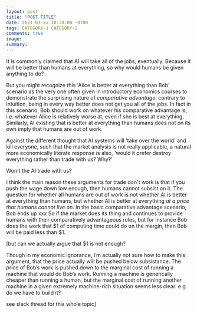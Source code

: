```yaml
---
layout: post
title: "POST TITLE"
date: 2021-01-xx 10:30:00 -0700
tags: CATEGORY-1 CATEGORY-2
comments: true
image:
summary:
---
```

It is commonly claimed that AI will take all of the jobs, eventually. Because it will be better than humans at everything, so why would humans be given anything to do?

But you might recognize this 'Alice is better at everything than Bob' scenario as the very one often given in introductory economics courses to demonstrate the surprising nature of *comparative advantage*: contrary to intuition, being in every way better does not get you all of the jobs. In fact in this scenario, Bob should work on whatever his comparative advantage is, i.e. whatever Alice is relatively worse at, even if she is best at everything. Similarly, AI existing that is better at everything than humans does not on its own imply that humans are out of work.

Against the different thought that AI systems will 'take over the world' and kill everyone, such that the market analysis is not really applicable, a natural more economically literate response is also, 'would it prefer destroy everything rather than trade with us? Why?'

Won't the AI trade with us?

I think the main reason these arguments for trade don't work is that if you push the wage down low enough, then humans cannot subsist on it. The question for whether all humans are out of work is not whether AI is better at everything than humans, but whether AI is better at everything *at a price that humans cannot live on*. In the basic comparative advantage scenario, Bob ends up xxx So if the market does its thing and continues to provide humans with their comparatively advantageous roles, but for instance Bob does the work that $1 of computing time could do on the margin, then Bob will be paid less than $1.

[but can we actually argue that $1 is not enough?

Though in my economic ignorance, I’m actually not sure how to make this argument, that the price actually will be pushed below subsistance. The price of Bob’s work is pushed down to the marginal cost of running a machine that would do Bob’s work. Running a machine is generically cheaper than running a human, but the marginal cost of running another machine in a given extremely machine-rich situation seems less clear. e.g. do we have to build it?

see slack thread for this whole topic]
